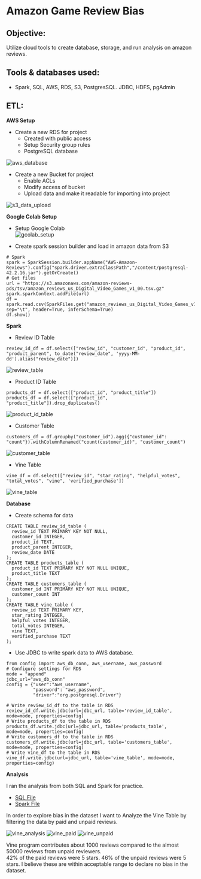 # Amazon Game Review Bias

## Objective: 
Utilize cloud tools to create database, storage, and run analysis on amazon reviews.

## Tools & databases used:
- Spark, SQL, AWS, RDS, S3, PostgresSQL. JDBC, HDFS, pgAdmin

## ETL:

**AWS Setup**
- Create a new RDS for project
  - Created with public access
  - Setup Security group rules
  - PostgreSQL database

![aws_database](/Resources/Images/aws_database.jpg)

- Create a new Bucket for project
  - Enable ACLs
  - Modify access of bucket
  - Upload data and make it readable for importing into project
  
![s3_data_upload](/Resources/Images/s3_data_upload.jpg)

**Google Colab Setup**

- Setup Google Colab  
![gcolab_setup](/Resources/Images/gcolab_setup.jpg)

- Create spark session builder and load in amazon data from S3  
```
# Spark
spark = SparkSession.builder.appName("AWS-Amazon-Reviews").config("spark.driver.extraClassPath","/content/postgresql-42.2.16.jar").getOrCreate()
# Get files
url = "https://s3.amazonaws.com/amazon-reviews-pds/tsv/amazon_reviews_us_Digital_Video_Games_v1_00.tsv.gz"
spark.sparkContext.addFile(url)
df = spark.read.csv(SparkFiles.get("amazon_reviews_us_Digital_Video_Games_v1_00.tsv.gz"), sep="\t", header=True, inferSchema=True)
df.show()
```
**Spark**

- Review ID Table  
```
review_id_df = df.select(["review_id", "customer_id", "product_id", "product_parent", to_date("review_date", 'yyyy-MM-dd').alias("review_date")])
```
![review_table](/Resources/Images/review_id_table.jpg)

- Product ID Table  
```
products_df = df.select(["product_id", "product_title"])
products_df = df.select(["product_id", "product_title"]).drop_duplicates()
```
![product_id_table](/Resources/Images/product_id_table.jpg)

- Customer Table  
```
customers_df = df.groupby("customer_id").agg({"customer_id": "count"}).withColumnRenamed("count(customer_id)", "customer_count")
```
![customer_table](/Resources/Images/customer_table.jpg)

- Vine Table  
```
vine_df = df.select(["review_id", "star_rating", "helpful_votes", "total_votes", "vine", 'verified_purchase'])
```
![vine_table](/Resources/Images/vine_table.jpg)

**Database**

- Create schema for data  
```
CREATE TABLE review_id_table (
  review_id TEXT PRIMARY KEY NOT NULL,
  customer_id INTEGER,
  product_id TEXT,
  product_parent INTEGER,
  review_date DATE
);
CREATE TABLE products_table (
  product_id TEXT PRIMARY KEY NOT NULL UNIQUE,
  product_title TEXT
);
CREATE TABLE customers_table (
  customer_id INT PRIMARY KEY NOT NULL UNIQUE,
  customer_count INT
);
CREATE TABLE vine_table (
  review_id TEXT PRIMARY KEY,
  star_rating INTEGER,
  helpful_votes INTEGER,
  total_votes INTEGER,
  vine TEXT,
  verified_purchase TEXT
);
```

- Use JDBC to write spark data to AWS database.  
```
from config import aws_db_conn, aws_username, aws_password
# Configure settings for RDS
mode = "append"
jdbc_url="aws_db_conn"
config = {"user":"aws_username", 
          "password": "aws_password", 
          "driver":"org.postgresql.Driver"}
```
```
# Write review_id_df to the table in RDS
review_id_df.write.jdbc(url=jdbc_url, table='review_id_table', mode=mode, properties=config)
# Write products_df to the table in RDS
products_df.write.jdbc(url=jdbc_url, table='products_table', mode=mode, properties=config)
# Write customers_df to the table in RDS
customers_df.write.jdbc(url=jdbc_url, table='customers_table', mode=mode, properties=config)
# Write vine_df to the table in RDS
vine_df.write.jdbc(url=jdbc_url, table='vine_table', mode=mode, properties=config)
```

**Analysis**

I ran the analysis from both SQL and Spark for practice.
- [SQL File](https://github.com/Ryndine/aws_game_review_analysis/blob/main/sql_amazon_review_analysis.sql)
- [Spark File](https://github.com/Ryndine/aws_game_review_analysis/blob/main/spark_aws_amazon_review_analysis.ipynb)

In order to explore bias in the dataset I want to Analyze the Vine Table by filtering the data by paid and unpaid reviews.

![vine_analysis](/Resources/Images/vine_analysis.jpg)
![vine_paid](/Resources/Images/vine_paid.jpg)
![vine_unpaid](/Resources/Images/vine_unpaid.jpg)

Vine program contributes about 1000 reviews compared to the almost 50000 reviews from unpaid reviewers.  
42% of the paid reviews were 5 stars.
46% of the unpaid reviews were 5 stars.
I believe these are within acceptable range to declare no bias in the dataset.
